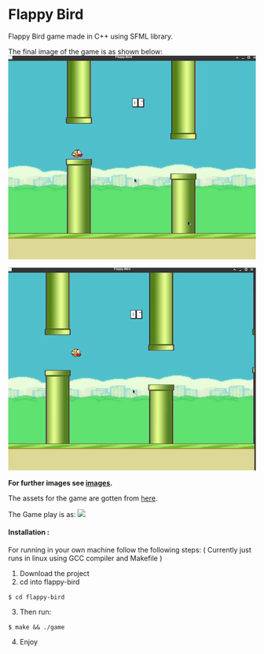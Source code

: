 # Flappy Bird
Flappy Bird game made in C++ using SFML library.

The final image of the game is as shown below:
![](./Final_Images/06-score.png)

![](./Final_Images/06-falling.png)

**For further images see [images](./Final_Images).** 

The assets for the game are gotten from [here](https://github.com/samuelcust/flappy-bird-assets).


The Game play is as:
![](./Final_Images/flappy-bird-gameplay.gif)

#### Installation :

For running in your own machine follow the following steps:
( Currently just runs in linux using GCC compiler and Makefile )

1. Download the project 
2. cd into flappy-bird
```
$ cd flappy-bird
```
3. Then run:
``` 
$ make && ./game
```
4. Enjoy

